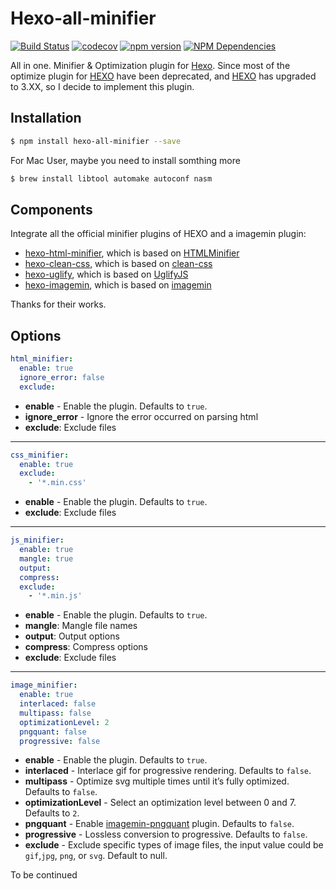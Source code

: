 # Hexo-all-minifier
[![Build Status](https://travis-ci.org/chenzhutian/hexo-all-minifier.svg?branch=master)](https://travis-ci.org/chenzhutian/hexo-all-minifier)
[![codecov](https://codecov.io/gh/chenzhutian/hexo-all-minifier/branch/master/graph/badge.svg)](https://codecov.io/gh/chenzhutian/hexo-all-minifier)
[![npm version](https://badge.fury.io/js/hexo-all-minifier.svg)](https://badge.fury.io/js/hexo-all-minifier)
[![NPM Dependencies](https://david-dm.org/unhealthy/hexo-all-minifier.svg)](https://www.npmjs.com/package/hexo-all-minifier)

All in one. Minifier & Optimization plugin for [Hexo](https://hexo.io).
Since most of the optimize plugin for [HEXO](https://hexo.io) have been deprecated, and [HEXO](https://hexo.io) has upgraded to 3.XX, so I decide to implement this plugin.

## Installation
``` bash
$ npm install hexo-all-minifier --save
```
For Mac User, maybe you need to install somthing more
```bash
$ brew install libtool automake autoconf nasm
```

## Components
Integrate all the official minifier plugins of HEXO and a imagemin plugin:
- [hexo-html-minifier](https://github.com/hexojs/hexo-html-minifier), which is based on [HTMLMinifier](https://github.com/kangax/html-minifier)
- [hexo-clean-css](https://github.com/hexojs/hexo-clean-css), which is based on [clean-css](https://github.com/jakubpawlowicz/clean-css)
- [hexo-uglify](https://github.com/hexojs/hexo-uglify), which is based on [UglifyJS](http://lisperator.net/uglifyjs/)
- [hexo-imagemin](https://github.com/vseventer/hexo-imagemin), which is based on [imagemin](https://github.com/imagemin/imagemin)

Thanks for their works.

## Options
``` yaml
html_minifier:
  enable: true
  ignore_error: false
  exclude:
```
- **enable** - Enable the plugin. Defaults to `true`.
- **ignore_error** - Ignore the error occurred on parsing html
- **exclude**: Exclude files

----------

``` yaml
css_minifier:
  enable: true
  exclude: 
    - '*.min.css'
```
- **enable** - Enable the plugin. Defaults to `true`.
- **exclude**: Exclude files

----------

``` yaml
js_minifier:
  enable: true
  mangle: true
  output:
  compress:
  exclude: 
    - '*.min.js'
```
- **enable** - Enable the plugin. Defaults to `true`.
- **mangle**: Mangle file names
- **output**: Output options
- **compress**: Compress options
- **exclude**: Exclude files

----------

```yaml
image_minifier:
  enable: true
  interlaced: false
  multipass: false
  optimizationLevel: 2
  pngquant: false
  progressive: false
```
- **enable** - Enable the plugin. Defaults to `true`.
- **interlaced** - Interlace gif for progressive rendering. Defaults to `false`.
- **multipass** - Optimize svg multiple times until it’s fully optimized. Defaults to `false`.
- **optimizationLevel** - Select an optimization level between 0 and 7. Defaults to `2`.
- **pngquant** - Enable [imagemin-pngquant](https://github.com/imagemin/imagemin-pngquant) plugin. Defaults to `false`.
- **progressive** - Lossless conversion to progressive. Defaults to `false`.
- **exclude** - Exclude specific types of image files, the input value could be `gif`,`jpg`, `png`, or `svg`. Default to null.


To be continued
